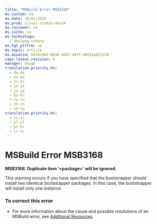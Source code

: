 ```yaml
---
title: "MSBuild Error MSB3168"
ms.custom: na
ms.date: 10/01/2016
ms.prod: visual-studio-dev14
ms.reviewer: na
ms.suite: na
ms.technology: 
  - devlang-csharp
ms.tgt_pltfrm: na
ms.topic: article
ms.assetid: b918c903-0030-4d87-a6ff-d8515a6f2228
caps.latest.revision: 6
manager: douge
translation.priority.ht: 
  - de-de
  - es-es
  - fr-fr
  - it-it
  - ja-jp
  - ko-kr
  - ru-ru
  - zh-cn
  - zh-tw
translation.priority.mt: 
  - cs-cz
  - pl-pl
  - pt-br
  - tr-tr
---
```

# MSBuild Error MSB3168
**MSB3168: Duplicate item '<package\>' will be ignored.**  
  
 This warning occurs if you have specified that the bootstrapper should install two identical bootstrapper packages. In this case, the bootstrapper will install only one instance.  
  
### To correct this error  
  
-   For more information about the cause and possible resolutions of an MSBuild error, see [Additional Resources](../VS_IDE/Additional-MSBuild-Resources.md).